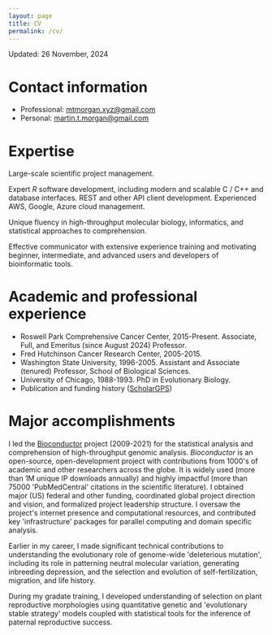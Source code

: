 ```yaml
---
layout: page
title: CV
permalink: /cv/
---
```


Updated: 26 November, 2024

# Contact information

- Professional: [mtmorgan.xyz@gmail.com](mailto:mtmorgan.xzy@gmail.com)
- Personal: [martin.t.morgan@gmail.com](mailto:martin.t.morgan@gmail.com)

# Expertise

Large-scale scientific project management.

Expert *R* software development, including modern and scalable C / C++
and database interfaces. REST and other API client
development. Experienced AWS, Google, Azure cloud management.

Unique fluency in high-throughput molecular biology, informatics, and
statistical approaches to comprehension.

Effective communicator with extensive experience training and
motivating beginner, intermediate, and advanced users and developers
of bioinformatic tools.

# Academic and professional experience

- Roswell Park Comprehensive Cancer Center, 2015-Present. Associate,
  Full, and Emeritus (since August 2024) Professor.
- Fred Hutchinson Cancer Research Center, 2005-2015.
- Washington State University, 1996-2005. Assistant and Associate
  (tenured) Professor, School of Biological Sciences.
- University of Chicago, 1988-1993. PhD in Evolutionary Biology.
- Publication and funding history ([ScholarGPS][])

[ScholarGPS]: https://scholargps.com/scholars/87119196592830/martin-t-morgan

# Major accomplishments

I led the [Bioconductor][] project (2009-2021) for the statistical
analysis and comprehension of high-throughput genomic
analysis. *Bioconductor* is an open-source, open-development project
with contributions from 1000's of academic and other researchers
across the globe. It is widely used (more than 1M unique IP downloads
annually) and highly impactful (more than 75000 'PubMedCentral'
citations in the scientific literature). I obtained major (US) federal
and other funding, coordinated global project direction and vision,
and formalized project leadership structure. I oversaw the project's
internet presence and computational resources, and contributed key
'infrastructure' packages for parallel computing and domain specific
analysis.

Earlier in my career, I made significant technical contributions to
understanding the evolutionary role of genome-wide 'deleterious
mutation', including its role in patterning neutral molecular
variation, generating inbreeding depression, and the selection and
evolution of self-fertilization, migration, and life history.

During my gradate training, I developed understanding of selection on
plant reproductive morphologies using quantitative genetic and
'evolutionary stable strategy' models coupled with statistical tools
for the inference of paternal reproductive success.

[Bioconductor]: https://bioconductor.org
